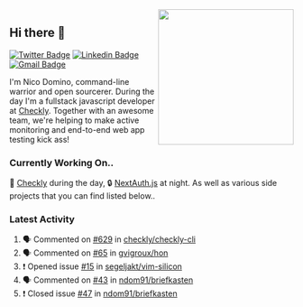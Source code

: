 <img align="right" src="https://user-images.githubusercontent.com/7415984/172472491-91b16eac-fa22-4ecf-92df-d687139fd1f9.gif" width="240" />

## Hi there 👋

[![Twitter Badge](https://img.shields.io/badge/-@ndom91-1ca0f1?style=flat-square&labelColor=1ca0f1&logo=twitter&logoColor=white&link=https://twitter.com/ndom91)](https://twitter.com/ndom91) [![Linkedin Badge](https://img.shields.io/badge/-ndom91-blue?style=flat-square&logo=Linkedin&logoColor=white&link=https://www.linkedin.com/in/ndom91/)](https://www.linkedin.com/in/ndom91/) [![Gmail Badge](https://img.shields.io/badge/-yo@ndo.dev-c14438?style=flat-square&logo=mail.ru&logoColor=white&link=mailto:yo@ndo.dev)](mailto:yo@ndo.dev)

I'm Nico Domino, command-line warrior and open sourcerer. During the day I'm a fullstack javascript developer at [Checkly](https://checklyhq.com). Together with an awesome team, we're helping to make active monitoring and end-to-end web app testing kick ass!

### Currently Working On..

🦝 [Checkly](https://checklyhq.com) during the day, 🔒 [NextAuth.js](https://github.com/nextauthjs/next-auth) at night. As well as various side projects that you can find listed below..

<!--START_SECTION_PROFILE_VIEWS:readme-info-->
<!--END_SECTION_PROFILE_VIEWS:readme-info-->

<!--START_SECTION_DAILY_COMMIT:readme-info-->
<!--END_SECTION_DAILY_COMMIT:readme-info-->

<!--START_SECTION_WEEKLY_COMMIT:readme-info-->
<!--END_SECTION_WEEKLY_COMMIT:readme-info-->

### Latest Activity

<!--START_SECTION:activity-->
1. 🗣 Commented on [#629](https://github.com/checkly/checkly-cli/issues/629) in [checkly/checkly-cli](https://github.com/checkly/checkly-cli)
2. 🗣 Commented on [#65](https://github.com/gvigroux/hon/issues/65) in [gvigroux/hon](https://github.com/gvigroux/hon)
3. ❗️ Opened issue [#15](https://github.com/segeljakt/vim-silicon/issues/15) in [segeljakt/vim-silicon](https://github.com/segeljakt/vim-silicon)
4. 🗣 Commented on [#43](https://github.com/ndom91/briefkasten/issues/43) in [ndom91/briefkasten](https://github.com/ndom91/briefkasten)
5. ❗️ Closed issue [#47](https://github.com/ndom91/briefkasten/issues/47) in [ndom91/briefkasten](https://github.com/ndom91/briefkasten)
<!--END_SECTION:activity-->
